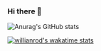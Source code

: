 ### Hi there 👋

![Anurag's GitHub stats](https://github-readme-stats.vercel.app/api?username=mattreginaldo&count_private=true)

[![willianrod's wakatime stats](https://github-readme-stats.vercel.app/api/wakatime?username=mattreginaldo)](https://github.com/anuraghazra/github-readme-stats)


<!--
**mattreginaldo/mattreginaldo** is a ✨ _special_ ✨ repository because its `README.md` (this file) appears on your GitHub profile.

Here are some ideas to get you started:

- 🔭 I’m currently working on ...
- 🌱 I’m currently learning ...
- 👯 I’m looking to collaborate on ...
- 🤔 I’m looking for help with ...
- 💬 Ask me about ...
- 📫 How to reach me: ...
- 😄 Pronouns: ...
- ⚡ Fun fact: ...
-->
